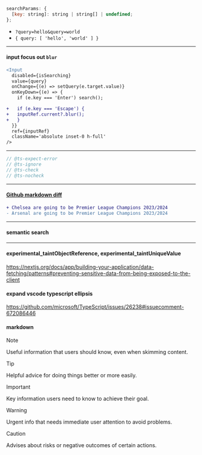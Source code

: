 ```jsx
searchParams: {
  [key: string]: string | string[] | undefined;
};
```
-  `?query=hello&query=world`
-  `{ query: [ 'hello', 'world' ] }`

<hr/>

#### input focus out `blur`

```diff
<Input
  disabled={isSearching}
  value={query}
  onChange={(e) => setQuery(e.target.value)}
  onKeyDown={(e) => {
    if (e.key === 'Enter') search();

+   if (e.key === 'Escape') {
+   inputRef.current?.blur();
+   }
  }}
  ref={inputRef}
  className='absolute inset-0 h-full'
/>
```

<hr/>

```js
// @ts-expect-error
// @ts-ignore
// @ts-check
// @ts-nocheck
```

<hr/>

#### [Github markdown diff](https://github.com/orgs/community/discussions/42489#discussioncomment-6702467)

```diff
+ Chelsea are going to be Premier League Champions 2023/2024
- Arsenal are going to be Premier League Champions 2023/2024
```

<hr/>

#### semantic search

<hr/>

#### experimental_taintObjectReference, experimental_taintUniqueValue

https://nextjs.org/docs/app/building-your-application/data-fetching/patterns#preventing-sensitive-data-from-being-exposed-to-the-client

#### expand vscode typescript ellipsis
https://github.com/microsoft/TypeScript/issues/26238#issuecomment-672086446


#### markdown

> [!NOTE]
> Useful information that users should know, even when skimming content.

> [!TIP]
> Helpful advice for doing things better or more easily.

> [!IMPORTANT]
> Key information users need to know to achieve their goal.

> [!WARNING]
> Urgent info that needs immediate user attention to avoid problems.

> [!CAUTION]
> Advises about risks or negative outcomes of certain actions.
